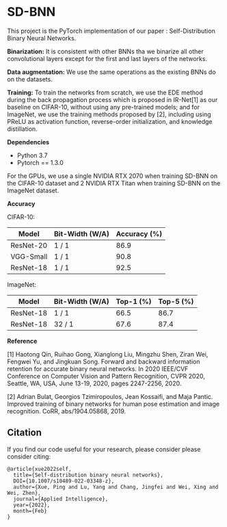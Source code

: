
# SD-BNN

This project is the PyTorch implementation of our paper : Self-Distribution Binary Neural Networks. 

**Binarization:** It is consistent with other BNNs tha we binarize all other convolutional layers except for the first and last layers of the networks.

**Data augmentation:** We use the same operations as the existing BNNs do on the datasets.

**Training:** To train the networks from scratch, we use the EDE method during the back propagation process which is proposed in IR-Net[1] as our baseline on CIFAR-10, without using any pre-trained models; and for ImageNet, we use the training methods proposed by [2], including using PReLU as activation function, reverse-order initialization, and knowledge distillation.

**Dependencies**

- Python 3.7
- Pytorch == 1.3.0

For the GPUs, we use a single NVIDIA RTX 2070 when training SD-BNN on the CIFAR-10 dataset and 2 NVIDIA RTX Titan when training SD-BNN on the ImageNet dataset.

**Accuracy** 

CIFAR-10:

|   Model   | Bit-Width (W/A) | Accuracy (%) |
| --------- | --------------- | ------------ |
| ResNet-20 | 1 / 1           | 86.9         |
| VGG-Small | 1 / 1           | 90.8         |
| ResNet-18 | 1 / 1           | 92.5         | 

ImageNet:

|   Model   | Bit-Width (W/A) | Top-1 (%) | Top-5 (%) |
| --------- | --------------- | --------- | --------- |
| ResNet-18 | 1 / 1           | 66.5      | 86.7      |
| ResNet-18 | 32 / 1          | 67.6      | 87.4      |

**Reference** 

[1] Haotong Qin, Ruihao Gong, Xianglong Liu, Mingzhu Shen,
Ziran Wei, Fengwei Yu, and Jingkuan Song. Forward and
backward information retention for accurate binary neural networks. In 2020 IEEE/CVF Conference on Computer Vision and Pattern Recognition, CVPR 2020, Seattle, WA, USA, June 13-19, 2020, pages 2247-2256, 2020.

[2] Adrian Bulat, Georgios Tzimiropoulos, Jean Kossaifi, and
Maja Pantic. Improved training of binary networks for human pose estimation and image recognition. CoRR, abs/1904.05868, 2019.

## Citation

If you find our code useful for your research, please consider please consider citing:

    @article{xue2022self,
      title={Self-distribution binary neural networks},
      DOI={10.1007/s10489-022-03348-z},
      author={Xue, Ping and Lu, Yang and Chang, Jingfei and Wei, Xing and Wei, Zhen},
      journal={Applied Intelligence},
      year={2022},
      month={Feb}
    }

